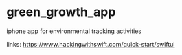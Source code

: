 # green_growth_app
iphone app for environmental tracking activities


links:
https://www.hackingwithswift.com/quick-start/swiftui
